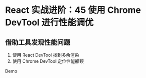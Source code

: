 # React 实战进阶：45 使用 Chrome DevTool 进行性能调优

## 借助工具发现性能问题

1. 使用 React DevTool 找到多余渲染
2. 使用 Chrome DevTool 定位性能瓶颈


Demo
